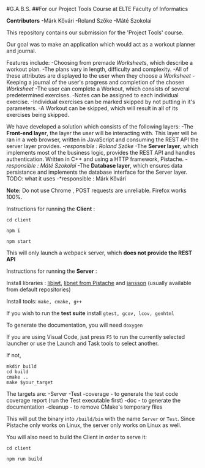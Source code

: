 #G.A.B.S.
##For our Project Tools Course at ELTE Faculty of Informatics

**Contributors**
    -Márk Kővári
    -Roland Szőke
    -Máté Szokolai


This repository contains our submission for the 'Project Tools' course.

Our goal was to make an application which would act as a workout planner and journal.

Features include:
    -Choosing from premade *Worksheet*s, which describe a workout plan.
        -The plans vary in length, difficulty and complexity.
        -All of these attributes are displayed to the user when they choose a *Worksheet*
    -Keeping a journal of the user's progress and completion of the chosen *Worksheet*
        -The user can complete a Workout, which consists of several predetermined exercises.
            -Notes can be assigned to each individual exercise.
            -Individual exercises can be marked skipped by not putting in it's parameters.
        -A Workout can be skipped, which will result in all of its exercises being skipped.

We have developed a solution which consists of the following layers:
    -The **Front-end layer**, the layer the user will be interacting with. This layer will be ran in a web browser, written in JavaScript and consuming the REST API the server layer provides.
        -*responsible : Roland Szőke*
    -The **Server layer**, which implements most of the business logic, provides the REST API and handles authentication. Written in C++ and using a HTTP framework, Pistache.
        -*responsible : Máté Szokolai*
    -The **Database layer**, which ensures data persistance and implements the database interface for the Server layer. TODO: what it uses
        -*responsible : Márk Kővári


**Note:** Do not use Chrome , POST requests are unreliable. Firefox works 100%.


Instructions for running the **Client** : 

````
cd client
 
npm i

npm start
````
This will only launch a webpack server, which **does not provide the REST API**
 
 
 Instructions for running the **Server** : 
 
 Install libraries : [libjwt](https://github.com/benmcollins/libjwt), [libnet from Pistache](https://github.com/oktal/pistache/) and [jansson](https://github.com/akheron/jansson) (usually available from default repositories)
 
 Install tools: `make, cmake, g++`

 If you wish to run the **test suite** install `gtest, gcov, lcov, genhtml`

 To generate the documentation, you will need `doxygen`
 
 If you are using Visual Code, just press `F5` to run the currently selected launcher or use the Launch and Task tools to select another.
 
 If not,
 ````
 mkdir build
 cd build
 cmake ..
 make $your_target
 ````
 The targets are:
    -Server
    -Test
    -coverage - to generate the test code coverage report (run the Test executable first)
    -doc - to generate the documentation
    -cleanup - to remove CMake's temporary files


 This will put the binary into `/build/bin` with the name `Server` or `Test`. Since Pistache only works on Linux, the server only works on Linux as well.
 
 You will also need to build the Client in order to serve it:
 
 ````
 cd client
 
 npm run build
 ````